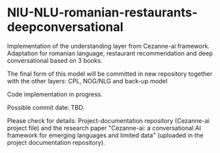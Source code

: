 # NIU-NLU-romanian-restaurants-deepconversational
Implementation of the understanding layer from Cezanne-ai framework. Adaptation for romanian language, restaurant recommendation and deep conversational based on 3 books.

The final form of this model will be committed in new repository together with the other layers: CPL, NOG/NLG and back-up model

Code implementation in progress.

Possible commit date: TBD.

Please check for details: Project-documentation repository (Cezanne-ai project file) and the research paper "Cezanne-ai: a conversational AI framework for emerging languages and limited data" (uploaded in the project documentation repository).
